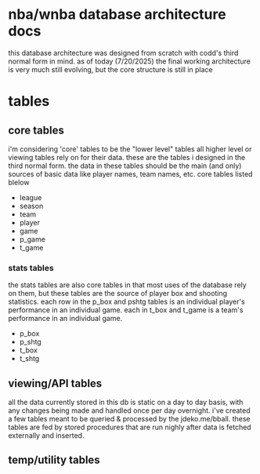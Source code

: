 # nba/wnba database architecture docs
this database architecture was designed from scratch with codd's third normal form in mind. as of today (7/20/2025) the final working architecture is very much still evolving, but the core structure is still in place
# tables
## core tables
i'm considering 'core' tables to be the "lower level" tables all higher level or viewing tables rely on for their data. these are the tables i designed in the third normal form. the data in these tables should be the main (and only) sources of basic data like player names, team names, etc. core tables listed blelow 
- league
- season
- team
- player
- game
- p_game
- t_game
### stats tables
the stats tables are also core tables in that most uses of the database rely on them, but these tables are the source of player box and shooting statistics. each row in the p_box and pshtg tables is an individual player's performance in an individual game. each in t_box and t_game is a team's performance in an individual game. 
- p_box
- p_shtg
- t_box
- t_shtg  
## viewing/API tables
all the data currently stored in this db is static on a day to day basis, with any changes being made and handled once per day overnight. i've created a few tables meant to be queried & processed by the jdeko.me/bball. these tables are fed by stored procedures that are run nighly after data is fetched externally and inserted.
## temp/utility tables